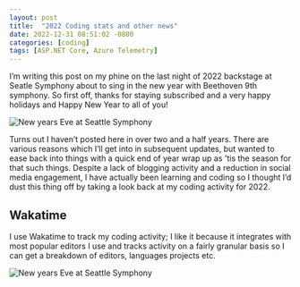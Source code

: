 ```yaml
---
layout: post
title:  "2022 Coding stats and other news"
date: 2022-12-31 08:51:02 -0800
categories: [coding]
tags: [ASP.NET Core, Azure Telemetry]
---
```


I’m writing this post on my phine on the last night of 2022 backstage at Seatle Symphony about to sing in the new year with Beethoven 9th symphony.  So first off, thanks for staying subscribed and a very happy holidays and Happy New Year to all of you!

![New years Eve at Seattle Symphony](/static/img/2022-12-13-coding-stats/nwesso.jpeg)

Turns out I haven’t posted here in over two and a half years.  There are various reasons which I’ll get into in subsequent updates, but wanted to ease back into things with a quick end of year wrap up as 'tis the season for that such things.  Despite a lack of blogging activity and a reduction in social media engagement, I have actually been learning and coding so I thought I’d dust this thing off by taking a look back at my coding activity for 2022.

## Wakatime

I use Wakatime to track my coding activity; I like it because it integrates with most popular editors I use and tracks activity on a fairly granular basis so I can get a breakdown of editors, languages projects etc.

![New years Eve at Seattle Symphony](/static/img/2022-12-13-coding-stats/nwesso.jpeg)





